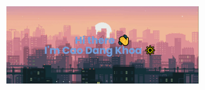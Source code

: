 <picture>
  <img alt="My banner" src="./img/banner.png">
</picture>

<!-- ![Anurag's GitHub stats](https://github-readme-stats.vercel.app/api?username=caodangkhoa600&show_icons=true&theme=gruvbox&hide=issues) 

[![Top Langs](https://github-readme-stats.vercel.app/api/top-langs/?username=caodangkhoa600&layout=compact)](https://github.com/anuraghazra/github-readme-stats) -->

